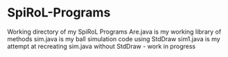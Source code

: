 # SpiRoL-Programs
Working directory of my SpiRoL Programs
Are.java is my working library of methods
sim.java is my ball simulation code using StdDraw
sim1.java is my attempt at recreating sim.java without StdDraw - work in progress
